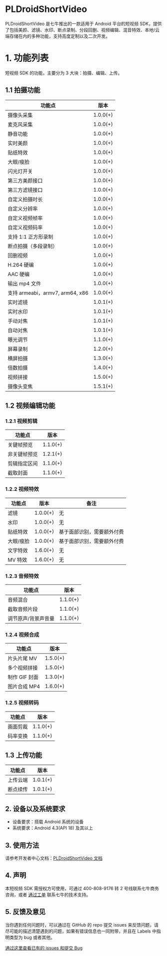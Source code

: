 # PLDroidShortVideo

PLDroidShortVideo 是七牛推出的一款适用于 Android 平台的短视频 SDK，提供了包括美颜、滤镜、水印、断点录制、分段回删、视频编辑、混音特效、本地/云端存储在内的多种功能，支持高度定制以及二次开发。

# 1. 功能列表

短视频 SDK 的功能，主要分为 3 大块：拍摄、编辑、上传。

## 1.1 拍摄功能

| 功能点                          | 版本       |
| ---------------------------- | -------- |
| 摄像头采集                        | 1.0.0(+) |
| 麦克风采集                        | 1.0.0(+) |
| 静音功能                         | 1.0.0(+) |
| 实时美颜                         | 1.0.0(+) |
| 贴纸特效                         | 1.0.0(+) |
| 大眼/瘦脸                        | 1.0.0(+) |
| 闪光灯开关                        | 1.0.0(+) |
| 第三方美颜接口                      | 1.0.0(+) |
| 第三方滤镜接口                      | 1.0.0(+) |
| 自定义拍摄时长                      | 1.0.0(+) |
| 自定义分辨率                       | 1.0.0(+) |
| 自定义视频帧率                      | 1.0.0(+) |
| 自定义视频码率                      | 1.0.0(+) |
| 支持 1:1 正方形录制                 | 1.0.0(+) |
| 断点拍摄（多段录制）                   | 1.0.0(+) |
| 回删视频                         | 1.0.0(+) |
| H.264 硬编                     | 1.0.0(+) |
| AAC 硬编                       | 1.0.0(+) |
| 输出 mp4 文件                    | 1.0.0(+) |
| 支持 armeabi，armv7, arm64, x86 | 1.0.0(+) |
| 实时滤镜                         | 1.0.1(+) |
| 实时水印                         | 1.0.1(+) |
| 手动对焦                         | 1.0.1(+) |
| 自动对焦                         | 1.0.1(+) |
| 曝光调节                         | 1.1.0(+) |
| 屏幕录制                         | 1.2.0(+) |
| 横屏拍摄                         | 1.3.0(+) |
| 倍数拍摄                         | 1.4.0(+) |
| 视频拼接                         | 1.5.0(+) |
| 摄像头变焦                        | 1.5.1(+) |

## 1.2 视频编辑功能

### 1.2.1 视频剪辑

| 功能点    | 版本       |
| ------ | -------- |
| 关键帧预览  | 1.1.0(+) |
| 非关键帧预览 | 1.2.1(+) |
| 剪辑指定区间 | 1.1.0(+) |
| 截取封面   | 1.1.0(+) |

### 1.2.2 视频特效

| 功能点   | 版本       | 备注            |
| ----- | -------- | ------------- |
| 滤镜    | 1.0.0(+) | 无             |
| 水印    | 1.0.0(+) | 无             |
| 贴纸特效  | 1.0.0(+) | 基于面部识别，需要额外付费 |
| 大眼/瘦脸 | 1.0.0(+) | 基于面部识别，需要额外付费 |
| 文字特效  | 1.6.0(+) | 无             |
| MV 特效  | 1.6.0(+) | 无             |

### 1.2.3 音频特效

| 功能点        | 版本       |
| ---------- | -------- |
| 音频混合       | 1.1.0(+) |
| 截取音频片段     | 1.1.0(+) |
| 调节原声/背景声音量 | 1.1.0(+) |

### 1.2.4 视频合成

| 功能点       | 版本       |
| --------- | -------- |
| 片头片尾 MV   | 1.5.0(+) |
| 多个视频拼接    | 1.5.0(+) |
| 制作 GIF 封面 | 1.3.0(+) |
| 图片合成 MP4   | 1.6.0(+) |

### 1.2.5 视频转码

| 功能点  | 版本       |
| ---- | -------- |
| 画面剪裁 | 1.1.0(+) |
| 码率变换 | 1.1.0(+) |

## 1.3 上传功能

| 功能点  | 版本       |
| ---- | -------- |
| 上传云端 | 1.0.1(+) |
| 断点续传 | 1.0.1(+) |

## 2. 设备以及系统要求

- 设备要求：搭载 Android 系统的设备
- 系统要求：Android 4.3(API 18) 及其以上

## 3. 使用方法

请参考开发者中心文档：[PLDroidShortVideo 文档](https://developer.qiniu.com/pili/sdk/3734/short-video-android-sdk)

## 4. 声明
本短视频 SDK 需授权方可使用，可通过 400-808-9176 转 2 号线联系七牛商务咨询，或者 [通过工单](https://support.qiniu.com/?ref=developer.qiniu.com) 联系七牛的技术支持。

## 5. 反馈及意见

当你遇到任何问题时，可以通过在 GitHub 的 repo 提交 issues 来反馈问题，请尽可能的描述清楚遇到的问题，如果有错误信息也一同附带，并且在 Labels 中指明类型为 bug 或者其他。

[通过这里查看已有的 issues 和提交 Bug](https://github.com/pili-engineering/PLDroidShortVideo/issues)
